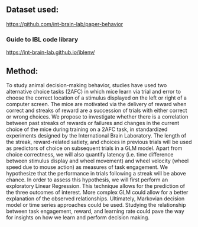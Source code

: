 ## Dataset used:
https://github.com/int-brain-lab/paper-behavior

### Guide to IBL code library
https://int-brain-lab.github.io/iblenv/


## Method:
To study animal decision-making behavior, studies have used two alternative choice tasks (2AFC) in which mice learn via trial and error to choose the correct location of a stimulus displayed on the left or right of a computer screen. The mice are motivated via the delivery of reward when correct and streaks of reward are a succession of trials with either correct or wrong choices. We propose to investigate whether there is a correlation between past streaks of rewards or failures and changes in the current choice of the mice during training on a 2AFC task, in standardized experiments designed by the International Brain Laboratory.
The length of the streak, reward-related satiety, and choices in previous trials will be used as predictors of choice on subsequent trials in a GLM model. Apart from choice correctness, we will also quantify latency (i.e. time difference between stimulus display and wheel movement) and wheel velocity (wheel speed due to mouse action) as measures of task engagement. 
We hypothesize that the performance in trials following a streak will be above chance. In order to assess this hypothesis, we will first perform an exploratory Linear Regression. This technique allows for the prediction of the three outcomes of interest. More complex GLM could allow for a better explanation of the observed relationships. Ultimately, Markovian decision model or time series approaches could be used.
Studying the relationship between task engagement, reward, and learning rate could pave the way for insights on how we learn and perform decision making.
